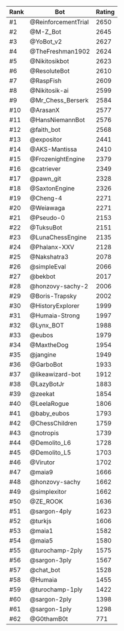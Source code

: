 Rank|Bot|Rating
---|---|---
#1|@ReinforcementTrial|2650
#2|@M-Z_Bot|2645
#3|@YoBot_v2|2627
#4|@TheFreshman1902|2624
#5|@Nikitosikbot|2623
#6|@ResoluteBot|2610
#7|@RaspFish|2609
#8|@Nikitosik-ai|2599
#9|@Mr_Chess_Berserk|2584
#10|@ArasanX|2577
#11|@HansNiemannBot|2576
#12|@faith_bot|2568
#13|@expositor|2441
#14|@AKS-Mantissa|2410
#15|@FrozenightEngine|2379
#16|@catriever|2349
#17|@pawn_git|2328
#18|@SaxtonEngine|2326
#19|@Cheng-4|2271
#20|@Weiawaga|2271
#21|@Pseudo-0|2153
#22|@TuksuBot|2151
#23|@LunaChessEngine|2135
#24|@Phalanx-XXV|2128
#25|@Nakshatra3|2078
#26|@simpleEval|2066
#27|@bekbot|2017
#28|@honzovy-sachy-2|2006
#29|@Boris-Trapsky|2002
#30|@HistoryExplorer|1999
#31|@Humaia-Strong|1997
#32|@Lynx_BOT|1988
#33|@eubos|1979
#34|@MaxtheDog|1954
#35|@jangine|1949
#36|@GarboBot|1933
#37|@likeawizard-bot|1912
#38|@LazyBotJr|1883
#39|@zeekat|1854
#40|@LeelaRogue|1806
#41|@baby_eubos|1793
#42|@ChessChildren|1759
#43|@notropis|1739
#44|@Demolito_L6|1728
#45|@Demolito_L5|1703
#46|@Virutor|1702
#47|@maia9|1666
#48|@honzovy-sachy|1662
#49|@simplexitor|1662
#50|@ZE_ROOK|1636
#51|@sargon-4ply|1623
#52|@turkjs|1606
#53|@maia1|1582
#54|@maia5|1580
#55|@turochamp-2ply|1575
#56|@sargon-3ply|1567
#57|@chat_bot|1528
#58|@Humaia|1455
#59|@turochamp-1ply|1422
#60|@sargon-2ply|1398
#61|@sargon-1ply|1298
#62|@G0thamB0t|771
